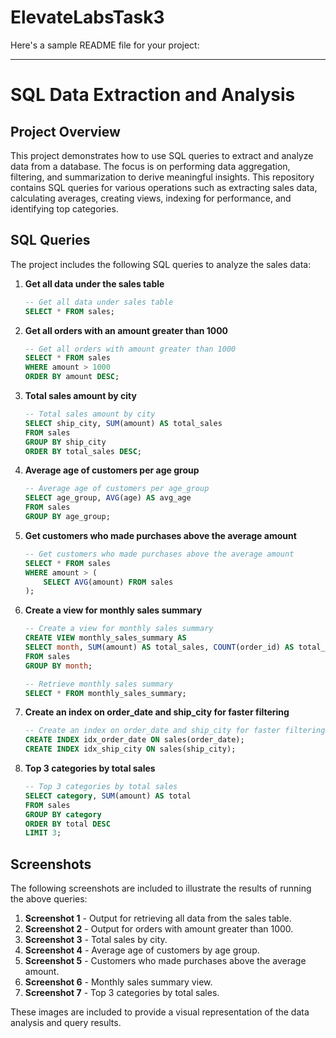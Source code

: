 # ElevateLabsTask3
Here's a sample README file for your project:

---

# SQL Data Extraction and Analysis

## Project Overview

This project demonstrates how to use SQL queries to extract and analyze data from a database. The focus is on performing data aggregation, filtering, and summarization to derive meaningful insights. This repository contains SQL queries for various operations such as extracting sales data, calculating averages, creating views, indexing for performance, and identifying top categories.

## SQL Queries

The project includes the following SQL queries to analyze the sales data:

1. **Get all data under the sales table**
   ```sql
   -- Get all data under sales table
   SELECT * FROM sales;
   ```

2. **Get all orders with an amount greater than 1000**
   ```sql
   -- Get all orders with amount greater than 1000
   SELECT * FROM sales
   WHERE amount > 1000
   ORDER BY amount DESC;
   ```

3. **Total sales amount by city**
   ```sql
   -- Total sales amount by city
   SELECT ship_city, SUM(amount) AS total_sales
   FROM sales
   GROUP BY ship_city
   ORDER BY total_sales DESC;
   ```

4. **Average age of customers per age group**
   ```sql
   -- Average age of customers per age_group
   SELECT age_group, AVG(age) AS avg_age
   FROM sales
   GROUP BY age_group;
   ```

5. **Get customers who made purchases above the average amount**
   ```sql
   -- Get customers who made purchases above the average amount
   SELECT * FROM sales
   WHERE amount > (
       SELECT AVG(amount) FROM sales
   );
   ```

6. **Create a view for monthly sales summary**
   ```sql
   -- Create a view for monthly sales summary
   CREATE VIEW monthly_sales_summary AS
   SELECT month, SUM(amount) AS total_sales, COUNT(order_id) AS total_orders
   FROM sales
   GROUP BY month;
   
   -- Retrieve monthly sales summary
   SELECT * FROM monthly_sales_summary;
   ```

7. **Create an index on order_date and ship_city for faster filtering**
   ```sql
   -- Create an index on order_date and ship_city for faster filtering
   CREATE INDEX idx_order_date ON sales(order_date);
   CREATE INDEX idx_ship_city ON sales(ship_city);
   ```

8. **Top 3 categories by total sales**
   ```sql
   -- Top 3 categories by total sales
   SELECT category, SUM(amount) AS total
   FROM sales
   GROUP BY category
   ORDER BY total DESC
   LIMIT 3;
   ```

## Screenshots

The following screenshots are included to illustrate the results of running the above queries:

1. **Screenshot 1** - Output for retrieving all data from the sales table.
2. **Screenshot 2** - Output for orders with amount greater than 1000.
3. **Screenshot 3** - Total sales by city.
4. **Screenshot 4** - Average age of customers by age group.
5. **Screenshot 5** - Customers who made purchases above the average amount.
6. **Screenshot 6** - Monthly sales summary view.
7. **Screenshot 7** - Top 3 categories by total sales.

These images are included to provide a visual representation of the data analysis and query results.
